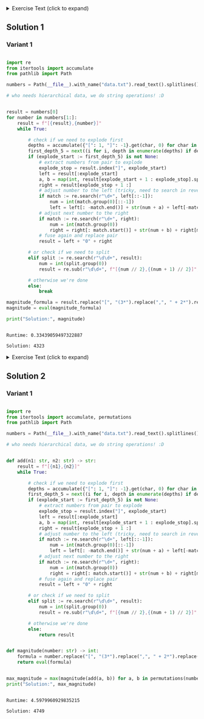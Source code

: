 <details><summary>Exercise Text (click to expand)</summary>

<article class="day-desc"><h2>--- Day 18: Snailfish ---</h2><p>You descend into the ocean trench and encounter some <a href="https://en.wikipedia.org/wiki/Snailfish" target="_blank">snailfish</a>. They say they saw the sleigh keys! They'll even tell you which direction the keys went if you help one of the smaller snailfish with his <em><span title="Or 'maths', if you have more than one.">math</span> homework</em>.</p>
<p>Snailfish numbers aren't like regular numbers. Instead, every snailfish number is a <em>pair</em> - an ordered list of two elements. Each element of the pair can be either a regular number or another pair.</p>
<p>Pairs are written as <code>[x,y]</code>, where <code>x</code> and <code>y</code> are the elements within the pair. Here are some example snailfish numbers, one snailfish number per line:</p>
<pre><code>[1,2]
[[1,2],3]
[9,[8,7]]
[[1,9],[8,5]]
[[[[1,2],[3,4]],[[5,6],[7,8]]],9]
[[[9,[3,8]],[[0,9],6]],[[[3,7],[4,9]],3]]
[[[[1,3],[5,3]],[[1,3],[8,7]]],[[[4,9],[6,9]],[[8,2],[7,3]]]]
</code></pre>
<p>This snailfish homework is about <em>addition</em>. To add two snailfish numbers, form a pair from the left and right parameters of the addition operator. For example, <code>[1,2]</code> + <code>[[3,4],5]</code> becomes <code>[[1,2],[[3,4],5]]</code>.</p>
<p>There's only one problem: <em>snailfish numbers must always be reduced</em>, and the process of adding two snailfish numbers can result in snailfish numbers that need to be reduced.</p>
<p>To <em>reduce a snailfish number</em>, you must repeatedly do the first action in this list that applies to the snailfish number:</p>
<ul>
<li>If any pair is <em>nested inside four pairs</em>, the leftmost such pair <em>explodes</em>.</li>
<li>If any regular number is <em>10 or greater</em>, the leftmost such regular number <em>splits</em>.</li>
</ul>
<p>Once no action in the above list applies, the snailfish number is reduced.</p>
<p>During reduction, at most one action applies, after which the process returns to the top of the list of actions. For example, if <em>split</em> produces a pair that meets the <em>explode</em> criteria, that pair <em>explodes</em> before other <em>splits</em> occur.</p>
<p>To <em>explode</em> a pair, the pair's left value is added to the first regular number to the left of the exploding pair (if any), and the pair's right value is added to the first regular number to the right of the exploding pair (if any). Exploding pairs will always consist of two regular numbers. Then, the entire exploding pair is replaced with the regular number <code>0</code>.</p>
<p>Here are some examples of a single explode action:</p>
<ul>
<li><code>[[[[<em>[9,8]</em>,1],2],3],4]</code> becomes <code>[[[[<em>0</em>,<em>9</em>],2],3],4]</code> (the <code>9</code> has no regular number to its left, so it is not added to any regular number).</li>
<li><code>[7,[6,[5,[4,<em>[3,2]</em>]]]]</code> becomes <code>[7,[6,[5,[<em>7</em>,<em>0</em>]]]]</code> (the <code>2</code> has no regular number to its right, and so it is not added to any regular number).</li>
<li><code>[[6,[5,[4,<em>[3,2]</em>]]],1]</code> becomes <code>[[6,[5,[<em>7</em>,<em>0</em>]]],<em>3</em>]</code>.</li>
<li><code>[[3,[2,[1,<em>[7,3]</em>]]],[6,[5,[4,[3,2]]]]]</code> becomes <code>[[3,[2,[<em>8</em>,<em>0</em>]]],[<em>9</em>,[5,[4,[3,2]]]]]</code> (the pair <code>[3,2]</code> is unaffected because the pair <code>[7,3]</code> is further to the left; <code>[3,2]</code> would explode on the next action).</li>
<li><code>[[3,[2,[8,0]]],[9,[5,[4,<em>[3,2]</em>]]]]</code> becomes <code>[[3,[2,[8,0]]],[9,[5,[<em>7</em>,<em>0</em>]]]]</code>.</li>
</ul>
<p>To <em>split</em> a regular number, replace it with a pair; the left element of the pair should be the regular number divided by two and rounded <em>down</em>, while the right element of the pair should be the regular number divided by two and rounded <em>up</em>. For example, <code>10</code> becomes <code>[5,5]</code>, <code>11</code> becomes <code>[5,6]</code>, <code>12</code> becomes <code>[6,6]</code>, and so on.</p>
<p>Here is the process of finding the reduced result of <code>[[[[4,3],4],4],[7,[[8,4],9]]]</code> + <code>[1,1]</code>:</p>
<pre><code>after addition: [[[[<em>[4,3]</em>,4],4],[7,[[8,4],9]]],[1,1]]
after explode:  [[[[0,7],4],[7,[<em>[8,4]</em>,9]]],[1,1]]
after explode:  [[[[0,7],4],[<em>15</em>,[0,13]]],[1,1]]
after split:    [[[[0,7],4],[[7,8],[0,<em>13</em>]]],[1,1]]
after split:    [[[[0,7],4],[[7,8],[0,<em>[6,7]</em>]]],[1,1]]
after explode:  [[[[0,7],4],[[7,8],[6,0]]],[8,1]]
</code></pre>
<p>Once no reduce actions apply, the snailfish number that remains is the actual result of the addition operation: <code>[[[[0,7],4],[[7,8],[6,0]]],[8,1]]</code>.</p>
<p>The homework assignment involves adding up a <em>list of snailfish numbers</em> (your puzzle input). The snailfish numbers are each listed on a separate line. Add the first snailfish number and the second, then add that result and the third, then add that result and the fourth, and so on until all numbers in the list have been used once.</p>
<p>For example, the final sum of this list is <code>[[[[1,1],[2,2]],[3,3]],[4,4]]</code>:</p>
<pre><code>[1,1]
[2,2]
[3,3]
[4,4]
</code></pre>
<p>The final sum of this list is <code>[[[[3,0],[5,3]],[4,4]],[5,5]]</code>:</p>
<pre><code>[1,1]
[2,2]
[3,3]
[4,4]
[5,5]
</code></pre>
<p>The final sum of this list is <code>[[[[5,0],[7,4]],[5,5]],[6,6]]</code>:</p>
<pre><code>[1,1]
[2,2]
[3,3]
[4,4]
[5,5]
[6,6]
</code></pre>
<p>Here's a slightly larger example:</p>
<pre><code>[[[0,[4,5]],[0,0]],[[[4,5],[2,6]],[9,5]]]
[7,[[[3,7],[4,3]],[[6,3],[8,8]]]]
[[2,[[0,8],[3,4]]],[[[6,7],1],[7,[1,6]]]]
[[[[2,4],7],[6,[0,5]]],[[[6,8],[2,8]],[[2,1],[4,5]]]]
[7,[5,[[3,8],[1,4]]]]
[[2,[2,2]],[8,[8,1]]]
[2,9]
[1,[[[9,3],9],[[9,0],[0,7]]]]
[[[5,[7,4]],7],1]
[[[[4,2],2],6],[8,7]]
</code></pre>
<p>The final sum <code>[[[[8,7],[7,7]],[[8,6],[7,7]]],[[[0,7],[6,6]],[8,7]]]</code> is found after adding up the above snailfish numbers:</p>
<pre><code>  [[[0,[4,5]],[0,0]],[[[4,5],[2,6]],[9,5]]]
+ [7,[[[3,7],[4,3]],[[6,3],[8,8]]]]
= [[[[4,0],[5,4]],[[7,7],[6,0]]],[[8,[7,7]],[[7,9],[5,0]]]]

  [[[[4,0],[5,4]],[[7,7],[6,0]]],[[8,[7,7]],[[7,9],[5,0]]]]
+ [[2,[[0,8],[3,4]]],[[[6,7],1],[7,[1,6]]]]
= [[[[6,7],[6,7]],[[7,7],[0,7]]],[[[8,7],[7,7]],[[8,8],[8,0]]]]

  [[[[6,7],[6,7]],[[7,7],[0,7]]],[[[8,7],[7,7]],[[8,8],[8,0]]]]
+ [[[[2,4],7],[6,[0,5]]],[[[6,8],[2,8]],[[2,1],[4,5]]]]
= [[[[7,0],[7,7]],[[7,7],[7,8]]],[[[7,7],[8,8]],[[7,7],[8,7]]]]

  [[[[7,0],[7,7]],[[7,7],[7,8]]],[[[7,7],[8,8]],[[7,7],[8,7]]]]
+ [7,[5,[[3,8],[1,4]]]]
= [[[[7,7],[7,8]],[[9,5],[8,7]]],[[[6,8],[0,8]],[[9,9],[9,0]]]]

  [[[[7,7],[7,8]],[[9,5],[8,7]]],[[[6,8],[0,8]],[[9,9],[9,0]]]]
+ [[2,[2,2]],[8,[8,1]]]
= [[[[6,6],[6,6]],[[6,0],[6,7]]],[[[7,7],[8,9]],[8,[8,1]]]]

  [[[[6,6],[6,6]],[[6,0],[6,7]]],[[[7,7],[8,9]],[8,[8,1]]]]
+ [2,9]
= [[[[6,6],[7,7]],[[0,7],[7,7]]],[[[5,5],[5,6]],9]]

  [[[[6,6],[7,7]],[[0,7],[7,7]]],[[[5,5],[5,6]],9]]
+ [1,[[[9,3],9],[[9,0],[0,7]]]]
= [[[[7,8],[6,7]],[[6,8],[0,8]]],[[[7,7],[5,0]],[[5,5],[5,6]]]]

  [[[[7,8],[6,7]],[[6,8],[0,8]]],[[[7,7],[5,0]],[[5,5],[5,6]]]]
+ [[[5,[7,4]],7],1]
= [[[[7,7],[7,7]],[[8,7],[8,7]]],[[[7,0],[7,7]],9]]

  [[[[7,7],[7,7]],[[8,7],[8,7]]],[[[7,0],[7,7]],9]]
+ [[[[4,2],2],6],[8,7]]
= [[[[8,7],[7,7]],[[8,6],[7,7]]],[[[0,7],[6,6]],[8,7]]]
</code></pre>
<p>To check whether it's the right answer, the snailfish teacher only checks the <em>magnitude</em> of the final sum. The magnitude of a pair is 3 times the magnitude of its left element plus 2 times the magnitude of its right element. The magnitude of a regular number is just that number.</p>
<p>For example, the magnitude of <code>[9,1]</code> is <code>3*9 + 2*1 = <em>29</em></code>; the magnitude of <code>[1,9]</code> is <code>3*1 + 2*9 = <em>21</em></code>. Magnitude calculations are recursive: the magnitude of <code>[[9,1],[1,9]]</code> is <code>3*29 + 2*21 = <em>129</em></code>.</p>
<p>Here are a few more magnitude examples:</p>
<ul>
<li><code>[[1,2],[[3,4],5]]</code> becomes <code><em>143</em></code>.</li>
<li><code>[[[[0,7],4],[[7,8],[6,0]]],[8,1]]</code> becomes <code><em>1384</em></code>.</li>
<li><code>[[[[1,1],[2,2]],[3,3]],[4,4]]</code> becomes <code><em>445</em></code>.</li>
<li><code>[[[[3,0],[5,3]],[4,4]],[5,5]]</code> becomes <code><em>791</em></code>.</li>
<li><code>[[[[5,0],[7,4]],[5,5]],[6,6]]</code> becomes <code><em>1137</em></code>.</li>
<li><code>[[[[8,7],[7,7]],[[8,6],[7,7]]],[[[0,7],[6,6]],[8,7]]]</code> becomes <code><em>3488</em></code>.</li>
</ul>
<p>So, given this example homework assignment:</p>
<pre><code>[[[0,[5,8]],[[1,7],[9,6]]],[[4,[1,2]],[[1,4],2]]]
[[[5,[2,8]],4],[5,[[9,9],0]]]
[6,[[[6,2],[5,6]],[[7,6],[4,7]]]]
[[[6,[0,7]],[0,9]],[4,[9,[9,0]]]]
[[[7,[6,4]],[3,[1,3]]],[[[5,5],1],9]]
[[6,[[7,3],[3,2]]],[[[3,8],[5,7]],4]]
[[[[5,4],[7,7]],8],[[8,3],8]]
[[9,3],[[9,9],[6,[4,9]]]]
[[2,[[7,7],7]],[[5,8],[[9,3],[0,2]]]]
[[[[5,2],5],[8,[3,7]]],[[5,[7,5]],[4,4]]]
</code></pre>
<p>The final sum is:</p>
<pre><code>[[[[6,6],[7,6]],[[7,7],[7,0]]],[[[7,7],[7,7]],[[7,8],[9,9]]]]</code></pre>
<p>The magnitude of this final sum is <code><em>4140</em></code>.</p>
<p>Add up all of the snailfish numbers from the homework assignment in the order they appear. <em>What is the magnitude of the final sum?</em></p>
</article>

</details>

## Solution 1

### Variant 1

```python

import re
from itertools import accumulate
from pathlib import Path

numbers = Path(__file__).with_name("data.txt").read_text().splitlines()

# who needs hierarchical data, we do string operations! :D


result = numbers[0]
for number in numbers[1:]:
    result = f"[{result},{number}]"
    while True:

        # check if we need to explode first
        depths = accumulate({"[": 1, "]": -1}.get(char, 0) for char in result)
        first_depth_5 = next((i for i, depth in enumerate(depths) if depth == 5), None)
        if (explode_start := first_depth_5) is not None:
            # extract numbers from pair to explode
            explode_stop = result.index("]", explode_start)
            left = result[:explode_start]
            a, b = map(int, result[explode_start + 1 : explode_stop].split(","))
            right = result[explode_stop + 1 :]
            # adjust number to the left (tricky, need to search in reversed string)
            if match := re.search(r"\d+", left[::-1]):
                num = int(match.group(0)[::-1])
                left = left[: -match.end()] + str(num + a) + left[-match.start() :]
            # adjust next number to the right
            if match := re.search(r"\d+", right):
                num = int(match.group(0))
                right = right[: match.start()] + str(num + b) + right[match.end() :]
            # fuse again and replace pair
            result = left + "0" + right

        # or check if we need to split
        elif split := re.search(r"\d\d+", result):
            num = int(split.group(0))
            result = re.sub(r"\d\d+", f"[{num // 2},{(num + 1) // 2}]", result, count=1)

        # otherwise we're done
        else:
            break

magnitude_formula = result.replace("[", "(3*").replace(",", " + 2*").replace("]", ")")
magnitude = eval(magnitude_formula)

print("Solution:", magnitude)


```

```

Runtime: 0.33439059497322887

Solution: 4323

```

<details><summary>Exercise Text (click to expand)</summary>

<article class="day-desc"><h2 id="part2">--- Part Two ---</h2><p>You notice a second question on the back of the homework assignment:</p>
<p>What is the largest magnitude you can get from adding only two of the snailfish numbers?</p>
<p>Note that snailfish addition is not <a href="https://en.wikipedia.org/wiki/Commutative_property" target="_blank">commutative</a> - that is, <code>x + y</code> and <code>y + x</code> can produce different results.</p>
<p>Again considering the last example homework assignment above:</p>
<pre><code>[[[0,[5,8]],[[1,7],[9,6]]],[[4,[1,2]],[[1,4],2]]]
[[[5,[2,8]],4],[5,[[9,9],0]]]
[6,[[[6,2],[5,6]],[[7,6],[4,7]]]]
[[[6,[0,7]],[0,9]],[4,[9,[9,0]]]]
[[[7,[6,4]],[3,[1,3]]],[[[5,5],1],9]]
[[6,[[7,3],[3,2]]],[[[3,8],[5,7]],4]]
[[[[5,4],[7,7]],8],[[8,3],8]]
[[9,3],[[9,9],[6,[4,9]]]]
[[2,[[7,7],7]],[[5,8],[[9,3],[0,2]]]]
[[[[5,2],5],[8,[3,7]]],[[5,[7,5]],[4,4]]]
</code></pre>
<p>The largest magnitude of the sum of any two snailfish numbers in this list is <code><em>3993</em></code>. This is the magnitude of <code>[[2,[[7,7],7]],[[5,8],[[9,3],[0,2]]]]</code> + <code>[[[0,[5,8]],[[1,7],[9,6]]],[[4,[1,2]],[[1,4],2]]]</code>, which reduces to <code>[[[[7,8],[6,6]],[[6,0],[7,7]]],[[[7,8],[8,8]],[[7,9],[0,6]]]]</code>.</p>
<p><em>What is the largest magnitude of any sum of two different snailfish numbers from the homework assignment?</em></p>
</article>

</details>

## Solution 2

### Variant 1

```python

import re
from itertools import accumulate, permutations
from pathlib import Path

numbers = Path(__file__).with_name("data.txt").read_text().splitlines()

# who needs hierarchical data, we do string operations! :D


def add(n1: str, n2: str) -> str:
    result = f"[{n1},{n2}]"
    while True:

        # check if we need to explode first
        depths = accumulate({"[": 1, "]": -1}.get(char, 0) for char in result)
        first_depth_5 = next((i for i, depth in enumerate(depths) if depth == 5), None)
        if (explode_start := first_depth_5) is not None:
            # extract numbers from pair to explode
            explode_stop = result.index("]", explode_start)
            left = result[:explode_start]
            a, b = map(int, result[explode_start + 1 : explode_stop].split(","))
            right = result[explode_stop + 1 :]
            # adjust number to the left (tricky, need to search in reversed string)
            if match := re.search(r"\d+", left[::-1]):
                num = int(match.group(0)[::-1])
                left = left[: -match.end()] + str(num + a) + left[-match.start() :]
            # adjust next number to the right
            if match := re.search(r"\d+", right):
                num = int(match.group(0))
                right = right[: match.start()] + str(num + b) + right[match.end() :]
            # fuse again and replace pair
            result = left + "0" + right

        # or check if we need to split
        elif split := re.search(r"\d\d+", result):
            num = int(split.group(0))
            result = re.sub(r"\d\d+", f"[{num // 2},{(num + 1) // 2}]", result, count=1)

        # otherwise we're done
        else:
            return result


def magnitude(number: str) -> int:
    formula = number.replace("[", "(3*").replace(",", " + 2*").replace("]", ")")
    return eval(formula)


max_magnitude = max(magnitude(add(a, b)) for a, b in permutations(numbers, r=2))
print("Solution:", max_magnitude)


```

```

Runtime: 4.5979960929835215

Solution: 4749

```